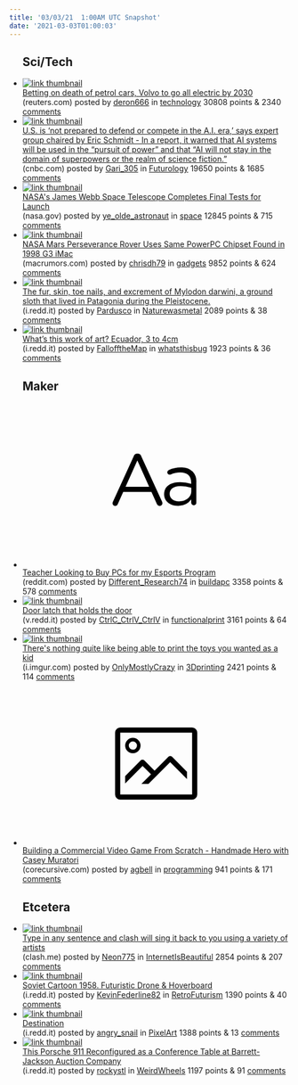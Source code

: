 ```yaml
---
title: '03/03/21  1:00AM UTC Snapshot'
date: '2021-03-03T01:00:03'
---
```

<ul>
<h2>Sci/Tech</h2>

<li><a href='https://www.reuters.com/article/us-autos-volvo-electric/betting-on-death-of-petrol-cars-volvo-to-go-all-electric-by-2030-idUKKBN2AU0AU'><img src='https://b.thumbs.redditmedia.com/hARZuWouSazD337Bl7ExpS58Xqz_UFmODP47HTgkAUw.jpg' alt='link thumbnail'></a><div><div class='linkTitle'><a href='https://www.reuters.com/article/us-autos-volvo-electric/betting-on-death-of-petrol-cars-volvo-to-go-all-electric-by-2030-idUKKBN2AU0AU'>Betting on death of petrol cars, Volvo to go all electric by 2030</a></div>(reuters.com) posted by <a href='https://www.reddit.com/user/deron666'>deron666</a> in <a href='https://www.reddit.com/r/technology'>technology</a> 30808 points & 2340 <a href='https://www.reddit.com/r/technology/comments/lvyq1m/betting_on_death_of_petrol_cars_volvo_to_go_all/'>comments</a></div></li>

<li><a href='https://www.cnbc.com/2021/03/02/us-not-prepared-to-defend-or-compete-in-ai-era-says-eric-schmidt-group.html'><img src='https://b.thumbs.redditmedia.com/W-SZFu-ja3MGEqC3JdBpPGnLNEjA7AsXo22Ma0NMZFM.jpg' alt='link thumbnail'></a><div><div class='linkTitle'><a href='https://www.cnbc.com/2021/03/02/us-not-prepared-to-defend-or-compete-in-ai-era-says-eric-schmidt-group.html'>U.S. is ‘not prepared to defend or compete in the A.I. era,’ says expert group chaired by Eric Schmidt - In a report, it warned that AI systems will be used in the “pursuit of power” and that “AI will not stay in the domain of superpowers or the realm of science fiction.”</a></div>(cnbc.com) posted by <a href='https://www.reddit.com/user/Gari_305'>Gari_305</a> in <a href='https://www.reddit.com/r/Futurology'>Futurology</a> 19650 points & 1685 <a href='https://www.reddit.com/r/Futurology/comments/lw328k/us_is_not_prepared_to_defend_or_compete_in_the_ai/'>comments</a></div></li>

<li><a href='https://www.nasa.gov/feature/goddard/2021/nasa-s-james-webb-space-telescope-completes-final-functional-tests-to-prepare-for-launch'><img src='https://b.thumbs.redditmedia.com/H6ziDONpqtuSjEOPJgJucXCOXCcvtY3s7iOAN74C6II.jpg' alt='link thumbnail'></a><div><div class='linkTitle'><a href='https://www.nasa.gov/feature/goddard/2021/nasa-s-james-webb-space-telescope-completes-final-functional-tests-to-prepare-for-launch'>NASA's James Webb Space Telescope Completes Final Tests for Launch</a></div>(nasa.gov) posted by <a href='https://www.reddit.com/user/ye_olde_astronaut'>ye_olde_astronaut</a> in <a href='https://www.reddit.com/r/space'>space</a> 12845 points & 715 <a href='https://www.reddit.com/r/space/comments/lvxm3g/nasas_james_webb_space_telescope_completes_final/'>comments</a></div></li>

<li><a href='https://www.macrumors.com/2021/03/02/nasa-mars-perseverance-rover-imac-powerpc/'><img src='https://b.thumbs.redditmedia.com/3zcw4HWoI0AhhwopDi4QtjCVYxG__LQnFoQ2PQouV6Q.jpg' alt='link thumbnail'></a><div><div class='linkTitle'><a href='https://www.macrumors.com/2021/03/02/nasa-mars-perseverance-rover-imac-powerpc/'>NASA Mars Perseverance Rover Uses Same PowerPC Chipset Found in 1998 G3 iMac</a></div>(macrumors.com) posted by <a href='https://www.reddit.com/user/chrisdh79'>chrisdh79</a> in <a href='https://www.reddit.com/r/gadgets'>gadgets</a> 9852 points & 624 <a href='https://www.reddit.com/r/gadgets/comments/lw0vsz/nasa_mars_perseverance_rover_uses_same_powerpc/'>comments</a></div></li>

<li><a href='https://i.redd.it/q24nwe157mk61.jpg'><img src='https://b.thumbs.redditmedia.com/2ko7EVO6Ck5pX6bZIWD9Pd2X2-Jmz-SoMSJXNTeOljE.jpg' alt='link thumbnail'></a><div><div class='linkTitle'><a href='https://i.redd.it/q24nwe157mk61.jpg'>The fur, skin, toe nails, and excrement of Mylodon darwini, a ground sloth that lived in Patagonia during the Pleistocene.</a></div>(i.redd.it) posted by <a href='https://www.reddit.com/user/Pardusco'>Pardusco</a> in <a href='https://www.reddit.com/r/Naturewasmetal'>Naturewasmetal</a> 2089 points & 38 <a href='https://www.reddit.com/r/Naturewasmetal/comments/lw1nvk/the_fur_skin_toe_nails_and_excrement_of_mylodon/'>comments</a></div></li>

<li><a href='https://i.redd.it/6dggw2ao1mk61.jpg'><img src='https://b.thumbs.redditmedia.com/G4IsWSYyymEJh1ICl-g4CLthv4PKlaBfGzdWOpa5fSw.jpg' alt='link thumbnail'></a><div><div class='linkTitle'><a href='https://i.redd.it/6dggw2ao1mk61.jpg'>What’s this work of art? Ecuador, 3 to 4cm</a></div>(i.redd.it) posted by <a href='https://www.reddit.com/user/FallofftheMap'>FallofftheMap</a> in <a href='https://www.reddit.com/r/whatsthisbug'>whatsthisbug</a> 1923 points & 36 <a href='https://www.reddit.com/r/whatsthisbug/comments/lw13c7/whats_this_work_of_art_ecuador_3_to_4cm/'>comments</a></div></li>

<h2>Maker</h2>

<li><a href='https://www.reddit.com/r/buildapc/comments/lw2wu6/teacher_looking_to_buy_pcs_for_my_esports_program/'><svg version='1.1' viewBox='-34 -12 104 64' preserveAspectRatio='xMidYMid slice' xmlns='http://www.w3.org/2000/svg' xmlns:xlink='http://www.w3.org/1999/xlink'>
    <title>text link thumbnail</title>
    <path d='M12.19,8.84a1.45,1.45,0,0,0-1.4-1h-.12a1.46,1.46,0,0,0-1.42,1L1.14,26.56a1.29,1.29,0,0,0-.14.59,1,1,0,0,0,1,1,1.12,1.12,0,0,0,1.08-.77l2.08-4.65h11l2.08,4.59a1.24,1.24,0,0,0,1.12.83,1.08,1.08,0,0,0,1.08-1.08,1.64,1.64,0,0,0-.14-.57ZM6.08,20.71l4.59-10.22,4.6,10.22Z'>
    </path>
    <path d='M32.24,14.78A6.35,6.35,0,0,0,27.6,13.2a11.36,11.36,0,0,0-4.7,1,1,1,0,0,0-.58.89,1,1,0,0,0,.94.92,1.23,1.23,0,0,0,.39-.08,8.87,8.87,0,0,1,3.72-.81c2.7,0,4.28,1.33,4.28,3.92v.5a15.29,15.29,0,0,0-4.42-.61c-3.64,0-6.14,1.61-6.14,4.64v.05c0,2.95,2.7,4.48,5.37,4.48a6.29,6.29,0,0,0,5.19-2.48V26.9a1,1,0,0,0,1,1,1,1,0,0,0,1-1.06V19A5.71,5.71,0,0,0,32.24,14.78Zm-.56,7.7c0,2.28-2.17,3.89-4.81,3.89-1.94,0-3.61-1.06-3.61-2.86v-.06c0-1.8,1.5-3,4.2-3a15.2,15.2,0,0,1,4.22.61Z'>
    </path>
    </svg></a><div><div class='linkTitle'><a href='https://www.reddit.com/r/buildapc/comments/lw2wu6/teacher_looking_to_buy_pcs_for_my_esports_program/'>Teacher Looking to Buy PCs for my Esports Program</a></div>(reddit.com) posted by <a href='https://www.reddit.com/user/Different_Research74'>Different_Research74</a> in <a href='https://www.reddit.com/r/buildapc'>buildapc</a> 3358 points & 578 <a href='https://www.reddit.com/r/buildapc/comments/lw2wu6/teacher_looking_to_buy_pcs_for_my_esports_program/'>comments</a></div></li>

<li><a href='https://v.redd.it/ft3n5jq2ykk61'><img src='https://b.thumbs.redditmedia.com/zKlSWCoTXnt-98zhA2icoEepXaWlkjGdKeC901CV4AY.jpg' alt='link thumbnail'></a><div><div class='linkTitle'><a href='https://v.redd.it/ft3n5jq2ykk61'>Door latch that holds the door</a></div>(v.redd.it) posted by <a href='https://www.reddit.com/user/CtrlC_CtrlV_CtrlV'>CtrlC_CtrlV_CtrlV</a> in <a href='https://www.reddit.com/r/functionalprint'>functionalprint</a> 3161 points & 64 <a href='https://www.reddit.com/r/functionalprint/comments/lvxql5/door_latch_that_holds_the_door/'>comments</a></div></li>

<li><a href='https://i.imgur.com/qSwMg1g.gifv'><img src='https://b.thumbs.redditmedia.com/AZDyqYe7H9sgpZzXVWmrHCQ7Of4saWn-vislwVUOxkE.jpg' alt='link thumbnail'></a><div><div class='linkTitle'><a href='https://i.imgur.com/qSwMg1g.gifv'>There's nothing quite like being able to print the toys you wanted as a kid</a></div>(i.imgur.com) posted by <a href='https://www.reddit.com/user/OnlyMostlyCrazy'>OnlyMostlyCrazy</a> in <a href='https://www.reddit.com/r/3Dprinting'>3Dprinting</a> 2421 points & 114 <a href='https://www.reddit.com/r/3Dprinting/comments/lw9m23/theres_nothing_quite_like_being_able_to_print_the/'>comments</a></div></li>

<li><a href='https://corecursive.com/062-game-programming/'><svg version='1.1' viewBox='-34 -14 104 64' preserveAspectRatio='xMidYMid meet' xmlns='http://www.w3.org/2000/svg' xmlns:xlink='http://www.w3.org/1999/xlink'>
    <title>link thumbnail</title>
    <path d='M32,4H4A2,2,0,0,0,2,6V30a2,2,0,0,0,2,2H32a2,2,0,0,0,2-2V6A2,2,0,0,0,32,4ZM4,30V6H32V30Z'></path>
    <path d='M8.92,14a3,3,0,1,0-3-3A3,3,0,0,0,8.92,14Zm0-4.6A1.6,1.6,0,1,1,7.33,11,1.6,1.6,0,0,1,8.92,9.41Z'></path>
    <path d='M22.78,15.37l-5.4,5.4-4-4a1,1,0,0,0-1.41,0L5.92,22.9v2.83l6.79-6.79L16,22.18l-3.75,3.75H15l8.45-8.45L30,24V21.18l-5.81-5.81A1,1,0,0,0,22.78,15.37Z'></path>
    </svg></a><div><div class='linkTitle'><a href='https://corecursive.com/062-game-programming/'>Building a Commercial Video Game From Scratch - Handmade Hero with Casey Muratori</a></div>(corecursive.com) posted by <a href='https://www.reddit.com/user/agbell'>agbell</a> in <a href='https://www.reddit.com/r/programming'>programming</a> 941 points & 171 <a href='https://www.reddit.com/r/programming/comments/lw13mv/building_a_commercial_video_game_from_scratch/'>comments</a></div></li>

<h2>Etcetera</h2>

<li><a href='http://clash.me'><img src='https://b.thumbs.redditmedia.com/B7Fuz2elIGUPJtjp-bhuD5cn-4GyAeFmqAnZ6koi60I.jpg' alt='link thumbnail'></a><div><div class='linkTitle'><a href='http://clash.me'>Type in any sentence and clash will sing it back to you using a variety of artists</a></div>(clash.me) posted by <a href='https://www.reddit.com/user/Neon775'>Neon775</a> in <a href='https://www.reddit.com/r/InternetIsBeautiful'>InternetIsBeautiful</a> 2854 points & 207 <a href='https://www.reddit.com/r/InternetIsBeautiful/comments/lw1pui/type_in_any_sentence_and_clash_will_sing_it_back/'>comments</a></div></li>

<li><a href='https://i.redd.it/ln342nl9smk61.jpg'><img src='https://b.thumbs.redditmedia.com/ZN6SA0OE6vHdNuTL62-x12TFkUCyJtYIeisQbzMeJ-A.jpg' alt='link thumbnail'></a><div><div class='linkTitle'><a href='https://i.redd.it/ln342nl9smk61.jpg'>Soviet Cartoon 1958. Futuristic Drone &amp; Hoverboard</a></div>(i.redd.it) posted by <a href='https://www.reddit.com/user/KevinFederline82'>KevinFederline82</a> in <a href='https://www.reddit.com/r/RetroFuturism'>RetroFuturism</a> 1390 points & 40 <a href='https://www.reddit.com/r/RetroFuturism/comments/lw45q1/soviet_cartoon_1958_futuristic_drone_hoverboard/'>comments</a></div></li>

<li><a href='https://i.redd.it/2t1mzmmznlk61.png'><img src='https://a.thumbs.redditmedia.com/k90-4yh2TgjlNTWN8Ilip18tXuI2qEdnbeJDepAWFt8.jpg' alt='link thumbnail'></a><div><div class='linkTitle'><a href='https://i.redd.it/2t1mzmmznlk61.png'>Destination</a></div>(i.redd.it) posted by <a href='https://www.reddit.com/user/angry_snail'>angry_snail</a> in <a href='https://www.reddit.com/r/PixelArt'>PixelArt</a> 1388 points & 13 <a href='https://www.reddit.com/r/PixelArt/comments/lvzv4r/destination/'>comments</a></div></li>

<li><a href='https://i.redd.it/vv196j3o6mk61.jpg'><img src='https://b.thumbs.redditmedia.com/Mzo699rT2a6-LS9oTQnG8SAKqNL1y0jLMqvs4RxxoSI.jpg' alt='link thumbnail'></a><div><div class='linkTitle'><a href='https://i.redd.it/vv196j3o6mk61.jpg'>This Porsche 911 Reconfigured as a Conference Table at Barrett-Jackson Auction Company</a></div>(i.redd.it) posted by <a href='https://www.reddit.com/user/rockystl'>rockystl</a> in <a href='https://www.reddit.com/r/WeirdWheels'>WeirdWheels</a> 1197 points & 91 <a href='https://www.reddit.com/r/WeirdWheels/comments/lw5f0q/this_porsche_911_reconfigured_as_a_conference/'>comments</a></div></li>

</ul>
